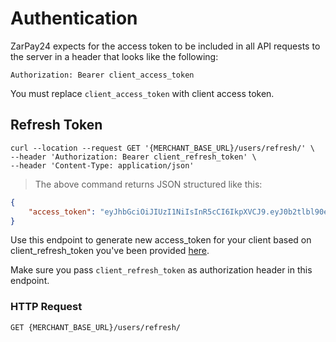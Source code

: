 
# Authentication

ZarPay24 expects for the access token to be included in all API requests to the server in a header that looks like the following:

`Authorization: Bearer client_access_token`

<aside class="notice">
You must replace <code>client_access_token</code> with client access token.
</aside>



## Refresh Token

```shell
curl --location --request GET '{MERCHANT_BASE_URL}/users/refresh/' \
--header 'Authorization: Bearer client_refresh_token' \
--header 'Content-Type: application/json'
```

> The above command returns JSON structured like this:

```json
{
    "access_token": "eyJhbGciOiJIUzI1NiIsInR5cCI6IkpXVCJ9.eyJ0b2tlbl90eXBlIjoiYWNjZXNzIiwiZXhwIjoxNzM5OTU0NDk1LCJpYXQiOjE3MzkzNDk2OTUsImp0aSI6IjhhODM4ZWZlZDNiYzRlMjQ5ZjZjNjU3ZWQyY2VhMGU5IiwidXNlcl9pZCI6MTUzLCJtZXJjaGFudF9pZCI6MTR9.bxQ_RYaerOk1mV5G14NHKjaJD944RPXpWH3vE0iEDQY"
}
```

Use this endpoint to generate new access_token for your client based on client_refresh_token you've been provided [here](https://merchants.zarpay24.com/merchants.html#verify-otp-get-client-access_token).


<aside class="notice">
Make sure you pass <code>client_refresh_token</code> as authorization header in this endpoint.
</aside>


### HTTP Request

`GET {MERCHANT_BASE_URL}/users/refresh/`